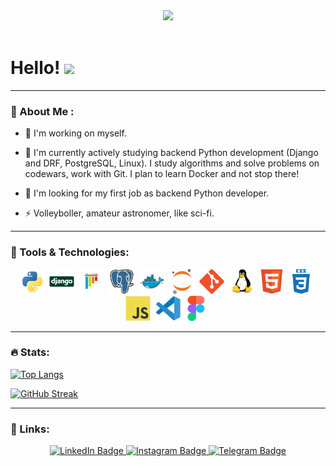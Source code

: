 <div id="header" align="center">  
  <div id="gif">
    <img src="https://media.giphy.com/media/giKklFontfveZrNXjz/giphy.gif" width="120"/>   
  </div>
  
  <div id="gif">
    <img src="https://komarev.com/ghpvc/?username=RoTorEx&style=flat-square&color=blue" alt=""/>  
  </div>
</div>

<div>
  <h1> Hello!
    <img src="https://media.giphy.com/media/hvRJCLFzcasrR4ia7z/giphy.gif" width="30px"/>
  </h1>
</div>

---

### :ninja:   About Me :

- :telescope: I'm working on myself.

- :seedling: I'm currently actively studying backend Python development (Django and DRF, PostgreSQL, Linux). I study algorithms and solve problems on codewars, work with Git. I plan to learn Docker and not stop there!

- :dancers: I'm looking for my first job as backend Python developer.

- :zap: Volleyboller, amateur astronomer, like sci-fi.

---

### :rocket:   Tools & Technologies:

<div id="skills" align="center">
  <img src="https://raw.githubusercontent.com/devicons/devicon/2ae2a900d2f041da66e950e4d48052658d850630/icons/python/python-original.svg" title="Python" alt="Python" width="40" height="40"/>&nbsp;
  <img src="https://raw.githubusercontent.com/devicons/devicon/2ae2a900d2f041da66e950e4d48052658d850630/icons/django/django-original.svg" title="Django" alt="Django" width="40" height="40"/>&nbsp;
  <img src="https://raw.githubusercontent.com/devicons/devicon/1119b9f84c0290e0f0b38982099a2bd027a48bf1/icons/pytest/pytest-original.svg" title="Pytest" alt="Pytest" width="40" height="40"/>&nbsp;
  <img src="https://raw.githubusercontent.com/devicons/devicon/2ae2a900d2f041da66e950e4d48052658d850630/icons/postgresql/postgresql-original.svg" title="PostreSQL" alt="PostreSQL" width="40" height="40"/>&nbsp;
  <img src="https://raw.githubusercontent.com/devicons/devicon/1119b9f84c0290e0f0b38982099a2bd027a48bf1/icons/docker/docker-original.svg" title="Docker" alt="Docker" width="40" height="40"/>&nbsp;
    <img src="https://raw.githubusercontent.com/devicons/devicon/1119b9f84c0290e0f0b38982099a2bd027a48bf1/icons/jupyter/jupyter-original.svg" title="Jupyter" alt="Jupyter" width="40" height="40"/>&nbsp;  
  <img src="https://raw.githubusercontent.com/devicons/devicon/2ae2a900d2f041da66e950e4d48052658d850630/icons/git/git-original.svg" title="Git" alt="Git" width="40" height="40"/>&nbsp;
  <img src="https://raw.githubusercontent.com/devicons/devicon/2ae2a900d2f041da66e950e4d48052658d850630/icons/linux/linux-original.svg" title="Linux" alt="Linux" width="40" height="40"/>&nbsp;
  <img src="https://github.com/devicons/devicon/blob/master/icons/html5/html5-original.svg" title="HTML5" alt="HTML" width="40" height="40"/>&nbsp;
  <img src="https://github.com/devicons/devicon/blob/master/icons/css3/css3-plain-wordmark.svg"  title="CSS3" alt="CSS" width="40" height="40"/>&nbsp;
  <img src="https://github.com/devicons/devicon/blob/master/icons/javascript/javascript-original.svg" title="JavaScript" alt="JavaScript" width="40" height="40"/>&nbsp;
  <img src="https://raw.githubusercontent.com/devicons/devicon/2ae2a900d2f041da66e950e4d48052658d850630/icons/vscode/vscode-original.svg" title="VScode" alt="VScode" width="40" height="40"/>
  <img src="https://raw.githubusercontent.com/devicons/devicon/2ae2a900d2f041da66e950e4d48052658d850630/icons/figma/figma-original.svg" title="Figma" alt="Figma" width="40" height="40"/>&nbsp;
</div>

---

### :fire:   Stats:

[![Top Langs](https://github-readme-stats.vercel.app/api/top-langs/?username=RoTorEx&layout=compact&theme=vision-friendly-dark)](https://github.com/anuraghazra/github-readme-stats)

[![GitHub Streak](http://github-readme-streak-stats.herokuapp.com?user=RoTorEx&theme=dark&date_format=M%20j%5B%2C%20Y%5D)](https://git.io/streak-stats)

---

### :link:   Links:

<div id="footer" align="center">
  <div id="badges">
    <a href="https://www.linkedin.com/in/aleksey-strelkov-254817223/">
      <img src="https://img.shields.io/badge/LinkedIn-blue?style=for-the-badge&logo=linkedin&logoColor=white" alt="LinkedIn Badge"/>
    </a>
    <a href="https://www.instagram.com/essomly.alex/">
      <img src="https://img.shields.io/badge/Instagram-ff69b4?style=for-the-badge&logo=instagram&logoColor=white"  alt="Instagram Badge"/>
    </a>
    <a href="https://t.me/RoTor_Ex">
      <img src="https://img.shields.io/badge/Telegram-blue?style=for-the-badge&logo=telegram&logoColor=lightgrey" alt="Telegram Badge"/>
    </a>
  </div>
</div>


<!--
**RoTorEx/RoTorEx** is a ✨ _special_ ✨ repository because its `README.md` (this file) appears on your GitHub profile.

Here are some ideas to get you started:

- 🔭 I’m currently working on ...
- 🌱 I’m currently learning ...
- 👯 I’m looking to collaborate on ...
- 🤔 I’m looking for help with ...
- 💬 Ask me about ...
- 📫 How to reach me: ...
- 😄 Pronouns: ...
- ⚡ Fun fact: ...
-->
